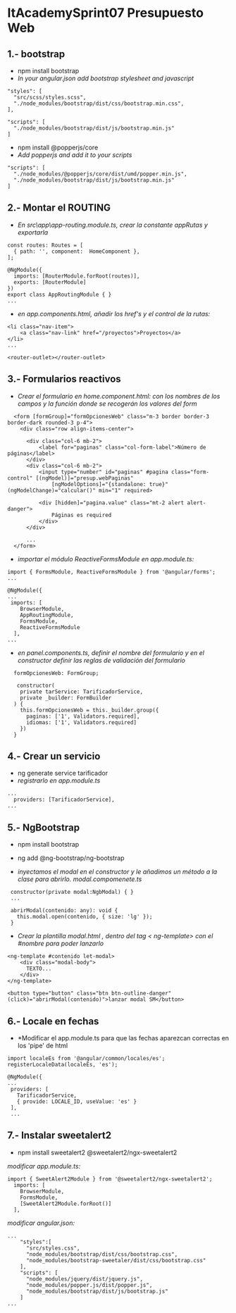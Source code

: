 # ItAcademySprint07 Presupuesto Web

## 1.- bootstrap
- npm install bootstrap
- *In your angular.json add bootstrap stylesheet and javascript*
```
"styles": [
  "src/scss/styles.scss",
  "./node_modules/bootstrap/dist/css/bootstrap.min.css",
],

"scripts": [
  "./node_modules/bootstrap/dist/js/bootstrap.min.js"
]
```
- npm install @popperjs/core 
- *Add popperjs and add it to your scripts*
```
"scripts": [
  "./node_modules/@popperjs/core/dist/umd/popper.min.js",
  "./node_modules/bootstrap/dist/js/bootstrap.min.js"
]
```
## 2.- Montar el ROUTING  
- *En src\app\app-routing.module.ts, crear la constante appRutas y exportarla*
```
const routes: Routes = [
  { path: '', component:  HomeComponent },
];

@NgModule({
  imports: [RouterModule.forRoot(routes)],
  exports: [RouterModule]
})
export class AppRoutingModule { }
...
```
- *en app.components.html, añadir los href's y el control de la rutas:*

```
<li class="nav-item">
    <a class="nav-link" href="/proyectos">Proyectos</a>
</li>
...

<router-outlet></router-outlet>
```
## 3.- Formularios reactivos
- *Crear el formulario en home.component.html: con los nombres de los campos y la función donde se recogerán los valores del form*
```
  <form [formGroup]="formOpcionesWeb" class="m-3 border border-3 border-dark rounded-3 p-4">
    <div class="row align-items-center">

      <div class="col-6 mb-2">
          <label for="paginas" class="col-form-label">Número de páginas</label>
      </div>
      <div class="col-6 mb-2">
          <input type="number" id="paginas" #pagina class="form-control" [(ngModel)]="presup.webPaginas"
              [ngModelOptions]="{standalone: true}" (ngModelChange)="calcular()" min="1" required>

          <div [hidden]="pagina.value" class="mt-2 alert alert-danger">
              Páginas es required
          </div>
      </div>

      ...
  </form>
```
- *importar el módulo ReactiveFormsModule en app.module.ts:*
```
import { FormsModule, ReactiveFormsModule } from '@angular/forms';
...

@NgModule({
...
 imports: [
    BrowserModule,
    AppRoutingModule,
    FormsModule,
    ReactiveFormsModule
  ],
...
```
- *en panel.components.ts, definir el nombre del formulario y en el constructor definir las reglas de validación del formulario*
```
  formOpcionesWeb: FormGroup;

   constructor(
    private tarService: TarificadorService,
    private _builder: FormBuilder
  ) {
    this.formOpcionesWeb = this._builder.group({
      paginas: ['1', Validators.required],
      idiomas: ['1', Validators.required]
    })
  }
  ```

## 4.- Crear un servicio
- ng generate service tarificador
- *registrarlo en app.module.ts*
```
...
  providers: [TarificadorService],
...
```

## 5.- NgBootstrap
- npm install bootstrap
- ng add @ng-bootstrap/ng-bootstrap
 
 - *inyectamos el modal en el constructor y le añadimos un método a la clase para abrirlo. modal.compomenete.ts*
 ```
  constructor(private modal:NgbModal) { }
  ...
  
  abrirModal(contenido: any): void {
    this.modal.open(contenido, { size: 'lg' });
  }
```
- *Crear la plantilla modal.html , dentro del tag < ng-template>  con el  #nombre para poder lanzarlo*
```
<ng-template #contenido let-modal>   
    <div class="modal-body">
      TEXTO...
    </div>  
</ng-template>

<button type="button" class="btn btn-outline-danger" (click)="abrirModal(contenido)">lanzar modal SM</button>
 ```

## 6.- Locale en fechas  
 - *Modificar el app.module.ts para que las fechas aparezcan correctas en los 'pipe' de html
 ``` 
import localeEs from '@angular/common/locales/es';
registerLocaleData(localeEs, 'es');

@NgModule({
 ...
  providers: [
    TarificadorService,
    { provide: LOCALE_ID, useValue: 'es' }
  ],
  ... 
```


## 7.- Instalar  sweetalert2
- npm install sweetalert2 @sweetalert2/ngx-sweetalert2 

*modificar app.module.ts:*
```
import { SweetAlert2Module } from '@sweetalert2/ngx-sweetalert2';
  imports: [
    BrowserModule,
    FormsModule,
    [SweetAlert2Module.forRoot()]
  ],

```
*modificar angular.json:*
```
...
    "styles":[
      "src/styles.css",
      "node_modules/bootstrap/dist/css/bootstrap.css",
      "node_modules/bootstrap-sweetaler/dist/css/bootstrap.css"
    ],
    "scripts": [
      "node_modules/jquery/dist/jquery.js",
      "node_modules/popper.js/dist/popper.js",
      "node_modules/bootstrap/dist/js/bootstrap.js"           
    ]
...
    
```